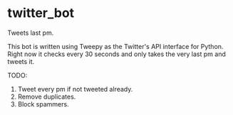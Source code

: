 # twitter_bot
Tweets last pm.

This bot is written using Tweepy as the Twitter's API interface for Python.
Right now it checks every 30 seconds and only takes the very last pm and tweets it. 

TODO:
1. Tweet every pm if not tweeted already.
2. Remove duplicates.
3. Block spammers.
